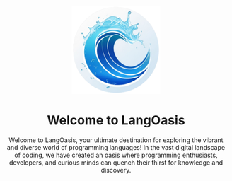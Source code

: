 <div align="center">

<img src="./public/favicon.png" alt="logo" width="200" height="auto" />

# Welcome to **LangOasis**
  
  Welcome to LangOasis, your ultimate destination for exploring the vibrant and diverse world of programming languages! In the vast digital landscape of coding, we have created an oasis where programming enthusiasts, developers, and curious minds can quench their thirst for knowledge and discovery.
    
</div>
